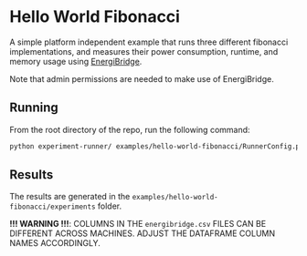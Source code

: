 
# Hello World Fibonacci

A simple platform independent example that runs three different fibonacci implementations, 
and measures their power consumption, runtime, and memory usage using [EnergiBridge](https://github.com/tdurieux/EnergiBridge).

Note that admin permissions are needed to make use of EnergiBridge.


## Running

From the root directory of the repo, run the following command:

```bash
python experiment-runner/ examples/hello-world-fibonacci/RunnerConfig.py
```

## Results

The results are generated in the `examples/hello-world-fibonacci/experiments` folder.

**!!! WARNING !!!**: COLUMNS IN THE `energibridge.csv` FILES CAN BE DIFFERENT ACROSS MACHINES.
ADJUST THE DATAFRAME COLUMN NAMES ACCORDINGLY.
